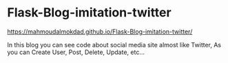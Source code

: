# Flask-Blog-imitation-twitter

https://mahmoudalmokdad.github.io/Flask-Blog-imitation-twitter/

<p> In this blog you can see code about social media site almost like Twitter, As you can Create User, Post, Delete, Update, etc...</p>


